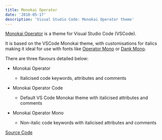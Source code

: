 ```yaml
---
title: Monokai Operator
date: '2018-05-17'
description: 'Visual Studio Code: Monokai Operator theme'
---
```


[Monokai Operator](https://marketplace.visualstudio.com/items?itemName=markfknight.monokai-operator-theme) is a theme for Visual Studio Code (VSCode).

It is based on the VSCode Monokai theme, with customisations for italics making it ideal for use with fonts like [Operator Mono](https://www.typography.com/blog/introducing-operator) or [Dank Mono](https://dank.sh).

There are three flavours detailed below:

- Monokai Operator

  - Italicised code keywords, attributes and comments

- Monokai Operator Code

  - Default VS Code Monokai theme with italicised attributes and comments

- Monokai Operator Mono
  - Non-italic code keywords with italicised attributes and comments

[Source Code](https://github.com/markfknight/monokai-operator)
